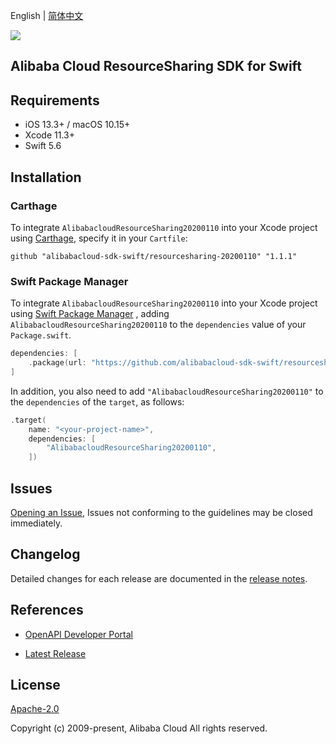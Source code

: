 English | [简体中文](README-CN.md)

![](https://aliyunsdk-pages.alicdn.com/icons/AlibabaCloud.svg)

## Alibaba Cloud ResourceSharing SDK for Swift

## Requirements

- iOS 13.3+ / macOS 10.15+
- Xcode 11.3+
- Swift 5.6

## Installation

### Carthage

To integrate `AlibabacloudResourceSharing20200110` into your Xcode project using [Carthage](https://github.com/Carthage/Carthage), specify it in your `Cartfile`:

```ogdl
github "alibabacloud-sdk-swift/resourcesharing-20200110" "1.1.1"
```

### Swift Package Manager

To integrate `AlibabacloudResourceSharing20200110` into your Xcode project using [Swift Package Manager](https://swift.org/package-manager/) , adding `AlibabacloudResourceSharing20200110` to the `dependencies` value of your `Package.swift`.

```swift
dependencies: [
    .package(url: "https://github.com/alibabacloud-sdk-swift/resourcesharing-20200110.git", from: "1.1.1")
]
```

In addition, you also need to add `"AlibabacloudResourceSharing20200110"` to the `dependencies` of the `target`, as follows:

```swift
.target(
    name: "<your-project-name>",
    dependencies: [
        "AlibabacloudResourceSharing20200110",
    ])
```

## Issues

[Opening an Issue](https://github.com/alibabacloud-sdk-swift/resourcesharing-20200110/issues/new), Issues not conforming to the guidelines may be closed immediately.

## Changelog

Detailed changes for each release are documented in the [release notes](./ChangeLog.txt).

## References

* [OpenAPI Developer Portal](https://next.api.alibabacloud.com/home)
- [Latest Release](https://github.com/alibabacloud-sdk-swift/resourcesharing-20200110)

## License

[Apache-2.0](http://www.apache.org/licenses/LICENSE-2.0)

Copyright (c) 2009-present, Alibaba Cloud All rights reserved.

